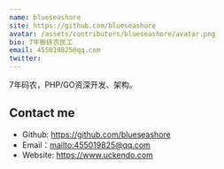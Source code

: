 ```yaml
---
name: blueseashore
site: https://github.com/blueseashore
avatar: /assets/contributors/blueseashore/avatar.png
bio: 7年搬砖农民工
email: 455019825@qq.com
twitter: 
---
```


7年码农，PHP/GO资深开发、架构。

## Contact me

- Github: <https://github.com/blueseashore>
- Email：<mailto:455019825@qq.com>
- Website: <https://www.uckendo.com>
  
